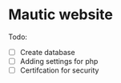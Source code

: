 # Mautic website

Todo:
- [ ] Create database
- [ ] Adding settings for php
- [ ] Certifcation for security
